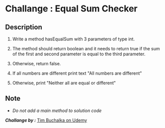 # Challange :  Equal Sum Checker

## Description

1. Write a method hasEqualSum with 3 parameters of type int.

2. The method should return boolean and it needs to return true if the sum of the first and second parameter is equal to the third parameter.

3. Otherwise, return false.

4. If all numbers are different print text "All numbers are different"

5. Otherwise, print "Neither all are equal or different"


## Note
- *Do not add a  main method to solution code*


***Challange by :*** [Tim Buchalka on Udemy](https://www.udemy.com/course/java-the-complete-java-developer-course/)
